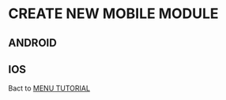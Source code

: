 # CREATE NEW MOBILE MODULE

## ANDROID


## IOS

Bact to [MENU TUTORIAL](https://vneu.github.io/FLEXURIO-CLI/doc/)
